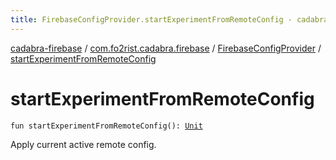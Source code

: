 ```yaml
---
title: FirebaseConfigProvider.startExperimentFromRemoteConfig - cadabra-firebase
---
```


[cadabra-firebase](../../index.html) / [com.fo2rist.cadabra.firebase](../index.html) / [FirebaseConfigProvider](index.html) / [startExperimentFromRemoteConfig](./start-experiment-from-remote-config.html)

# startExperimentFromRemoteConfig

`fun startExperimentFromRemoteConfig(): `[`Unit`](https://kotlinlang.org/api/latest/jvm/stdlib/kotlin/-unit/index.html)

Apply current active remote config.

